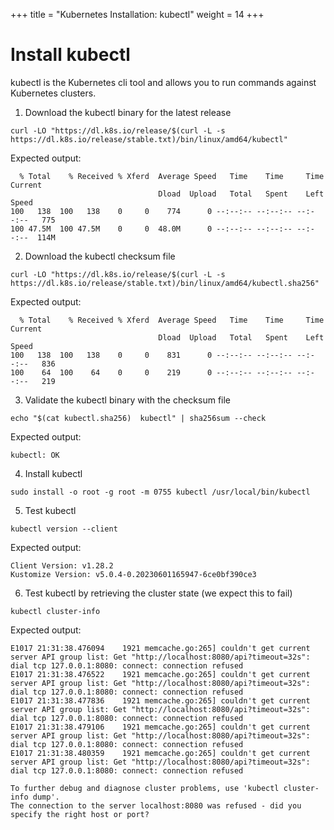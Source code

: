 +++
title = "Kubernetes Installation: kubectl"
weight = 14
+++

# Install kubectl

kubectl is the Kubernetes cli tool and allows you to run commands against Kubernetes clusters.

1. Download the kubectl binary for the latest release
```ctr:kubernetes
curl -LO "https://dl.k8s.io/release/$(curl -L -s https://dl.k8s.io/release/stable.txt)/bin/linux/amd64/kubectl"
```

Expected output:
```shell
  % Total    % Received % Xferd  Average Speed   Time    Time     Time  Current
                                 Dload  Upload   Total   Spent    Left  Speed
100   138  100   138    0     0    774      0 --:--:-- --:--:-- --:--:--   775
100 47.5M  100 47.5M    0     0  48.0M      0 --:--:-- --:--:-- --:--:--  114M
```

2. Download the kubectl checksum file
```ctr:kubernetes
curl -LO "https://dl.k8s.io/release/$(curl -L -s https://dl.k8s.io/release/stable.txt)/bin/linux/amd64/kubectl.sha256"
```

Expected output:
```shell
  % Total    % Received % Xferd  Average Speed   Time    Time     Time  Current
                                 Dload  Upload   Total   Spent    Left  Speed
100   138  100   138    0     0    831      0 --:--:-- --:--:-- --:--:--   836
100    64  100    64    0     0    219      0 --:--:-- --:--:-- --:--:--   219
```

3. Validate the kubectl binary with the checksum file
```ctr:kubernetes
echo "$(cat kubectl.sha256)  kubectl" | sha256sum --check
```

Expected output:
```shell
kubectl: OK
```

4. Install kubectl

```ctr:kubernetes
sudo install -o root -g root -m 0755 kubectl /usr/local/bin/kubectl
```

5. Test kubectl

```ctr:kubernetes
kubectl version --client
```

Expected output:
```shell
Client Version: v1.28.2
Kustomize Version: v5.0.4-0.20230601165947-6ce0bf390ce3
```

6. Test kubectl by retrieving the cluster state (we expect this to fail)

```ctr:kubernetes
kubectl cluster-info
```

Expected output:
```shell
E1017 21:31:38.476094    1921 memcache.go:265] couldn't get current server API group list: Get "http://localhost:8080/api?timeout=32s": dial tcp 127.0.0.1:8080: connect: connection refused
E1017 21:31:38.476522    1921 memcache.go:265] couldn't get current server API group list: Get "http://localhost:8080/api?timeout=32s": dial tcp 127.0.0.1:8080: connect: connection refused
E1017 21:31:38.477836    1921 memcache.go:265] couldn't get current server API group list: Get "http://localhost:8080/api?timeout=32s": dial tcp 127.0.0.1:8080: connect: connection refused
E1017 21:31:38.479106    1921 memcache.go:265] couldn't get current server API group list: Get "http://localhost:8080/api?timeout=32s": dial tcp 127.0.0.1:8080: connect: connection refused
E1017 21:31:38.480359    1921 memcache.go:265] couldn't get current server API group list: Get "http://localhost:8080/api?timeout=32s": dial tcp 127.0.0.1:8080: connect: connection refused

To further debug and diagnose cluster problems, use 'kubectl cluster-info dump'.
The connection to the server localhost:8080 was refused - did you specify the right host or port?
```
